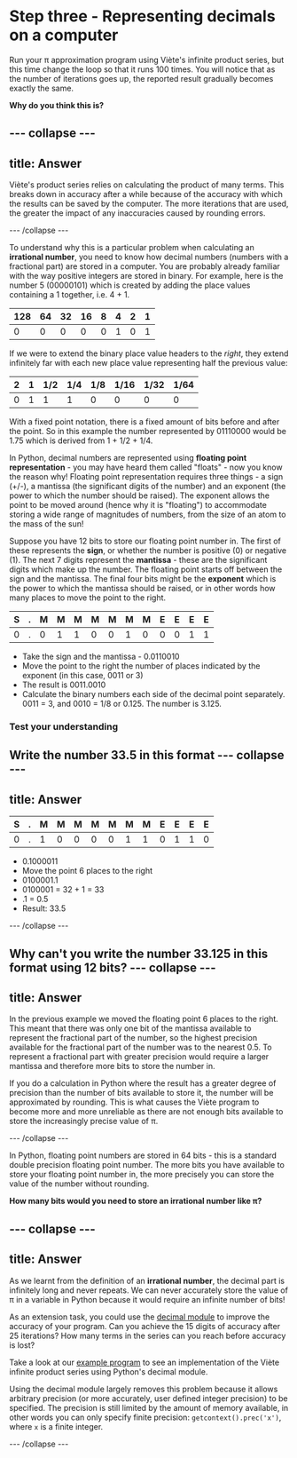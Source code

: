 # Step three - Representing decimals on a computer

Run your π approximation program using Viète's infinite product series, but this time change the loop so that it runs 100 times. You will notice that as the number of iterations goes up, the reported result gradually becomes exactly the same.

**Why do you think this is?**

--- collapse ---
---
title: Answer
---
Viète's product series relies on calculating the product of many terms. This breaks down in accuracy after a while because of the accuracy with which the results can be saved by the computer. The more iterations that are used, the greater the impact of any inaccuracies caused by rounding errors.

--- /collapse ---

To understand why this is a particular problem when calculating an **irrational number**, you need to know how decimal numbers (numbers with a fractional part) are stored in a computer. You are probably already familiar with the way positive integers are stored in binary. For example, here is the number 5 (00000101) which is created by adding the place values containing a 1 together, i.e. 4 + 1.

128 | 64 | 32 | 16 | 8  | 4  | 2  | 1  |
----|----|----|----|----|----|----|----|
0   | 0  | 0  | 0  | 0  | 1  | 0  | 1  |

If we were to extend the binary place value headers to the _right_, they extend infinitely far with each new place value representing half the previous value:

2   | 1  | 1/2 | 1/4 | 1/8  | 1/16  | 1/32  | 1/64 |
----|----|---- |---- |----  |----   |----   |----  |
0   | 1  | 1   | 1   | 0    | 0     | 0     |  0   |

With a fixed point notation, there is a fixed amount of bits before and after the point. So in this example the number represented by 01110000 would be 1.75 which is derived from 1 + 1/2 + 1/4.

In Python, decimal numbers are represented using **floating point representation** - you may have heard them called "floats" - now you know the reason why! Floating point representation requires three things - a sign (+/-), a mantissa (the significant digits of the number) and an exponent (the power to which the number should be raised). The exponent allows the point to be moved around (hence why it is "floating") to accommodate storing a wide range of magnitudes of numbers, from the size of an atom to the mass of the sun!

Suppose you have 12 bits to store our floating point number in. The first of these represents the **sign**, or whether the number is positive (0) or negative (1). The next 7 digits represent the **mantissa** - these are the significant digits which make up the number. The floating point starts off between the sign and the mantissa. The final four bits might be the **exponent** which is the power to which the mantissa should be raised, or in other words how many places to move the point to the right.

S    | .  | M  |  M  |  M  |  M   |  M   |  M  |  M  | E   | E  | E  | E  |
---- |----|----|---- |---- |----  |----  |---- |---- |---- |----|----|----|
0    |  . | 0  |  1  | 1   |  0   |  0   | 1   | 0   |  0  | 0   | 1  | 1 |

- Take the sign and the mantissa - 0.0110010
- Move the point to the right the number of places indicated by the exponent (in this case, 0011 or 3)
- The result is 0011.0010
- Calculate the binary numbers each side of the decimal point separately. 0011 = 3, and 0010 = 1/8 or 0.125. The number is 3.125.

### Test your understanding

**Write the number 33.5 in this format**
--- collapse ---
---
title: Answer
---
S    | .  | M  |  M  |  M  |  M   |  M   |  M  |  M  | E   | E  | E  | E  |
---- |----|----|---- |---- |----  |----  |---- |---- |---- |----|----|----|
0    |  . | 1  |  0  | 0   |  0   |  0   | 1   | 1   |  0  | 1  | 1  | 0  |

- 0.1000011
- Move the point 6 places to the right
- 0100001.1
- 0100001 = 32 + 1 = 33
- .1 = 0.5
- Result: 33.5

--- /collapse ---

**Why can't you write the number 33.125 in this format using 12 bits?**
--- collapse ---
---
title: Answer
---
In the previous example we moved the floating point 6 places to the right. This meant that there was only one bit of the mantissa available to represent the fractional part of the number, so the highest precision available for the fractional part of the number was to the nearest 0.5. To represent a fractional part with greater precision would require a larger mantissa and therefore more bits to store the number in.

If you do a calculation in Python where the result has a greater degree of precision than the number of bits available to store it, the number will be approximated by rounding. This is what causes the Viète program to become more and more unreliable as there are not enough bits available to store the increasingly precise value of π.

--- /collapse ---

In Python, floating point numbers are stored in 64 bits - this is a standard double precision floating point number. The more bits you have available to store your floating point number in, the more precisely you can store the value of the number without rounding.

**How many bits would you need to store an irrational number like π?**

--- collapse ---
---
title: Answer
---
As we learnt from the definition of an **irrational number**, the decimal part is infinitely long and never repeats. We can never accurately store the value of π in a variable in Python because it would require an infinite number of bits!

As an extension task, you could use the [decimal module](https://docs.python.org/3/library/decimal.html?highlight=decimal#module-decimal) to improve the accuracy of your program. Can you achieve the 15 digits of accuracy after 25 iterations? How many terms in the series can you reach before accuracy is lost?

Take a look at our [example program](code/pi_viete.py) to see an implementation of the Viète infinite product series using Python's decimal module.

Using the decimal module largely removes this problem because it allows arbitrary precision (or more accurately, user defined integer precision) to be specified. The precision is still limited by the amount of memory available, in other words you can only specify finite precision: `getcontext().prec('x')`, where `x` is a finite integer.

--- /collapse ---
